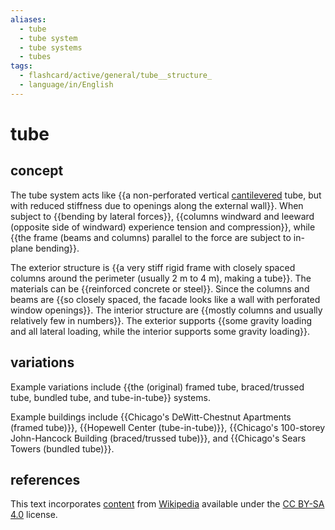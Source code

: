 ```yaml
---
aliases:
  - tube
  - tube system
  - tube systems
  - tubes
tags:
  - flashcard/active/general/tube__structure_
  - language/in/English
---
```


# tube

## concept

The tube system acts like {{a non-perforated vertical [cantilevered](cantilever.md) tube, but with reduced stiffness due to openings along the external wall}}. When subject to {{bending by lateral forces}}, {{columns windward and leeward (opposite side of windward) experience tension and compression}}, while {{the frame (beams and columns) parallel to the force are subject to in-plane bending}}. <!--SR:!2025-02-19,191,270!2024-12-25,142,270!2025-03-10,210,310!2024-09-26,97,290-->

The exterior structure is {{a very stiff rigid frame with closely spaced columns around the perimeter (usually 2 m to 4 m), making a tube}}. The materials can be {{reinforced concrete or steel}}. Since the columns and beams are {{so closely spaced, the facade looks like a wall with perforated window openings}}. The interior structure are {{mostly columns and usually relatively few in numbers}}. The exterior supports {{some gravity loading and all lateral loading, while the interior supports some gravity loading}}. <!--SR:!2024-12-03,135,290!2025-01-22,146,270!2024-11-03,126,290!2024-12-06,141,290!2025-08-22,331,290-->

## variations

Example variations include {{the (original) framed tube, braced/trussed tube, bundled tube, and tube-in-tube}} systems. <!--SR:!2025-03-06,187,270-->

Example buildings include {{Chicago's DeWitt-Chestnut Apartments (framed tube)}}, {{Hopewell Center (tube-in-tube)}}, {{Chicago's 100-storey John-Hancock Building (braced/trussed tube)}}, and {{Chicago's Sears Towers (bundled tube)}}. <!--SR:!2025-03-21,200,270!2024-12-07,76,250!2024-11-14,68,250!2024-10-02,55,270-->

## references

This text incorporates [content](https://en.wikipedia.org/wiki/tube_(structure)) from [Wikipedia](Wikipedia.md) available under the [CC BY-SA 4.0](https://creativecommons.org/licenses/by-sa/4.0/) license.
